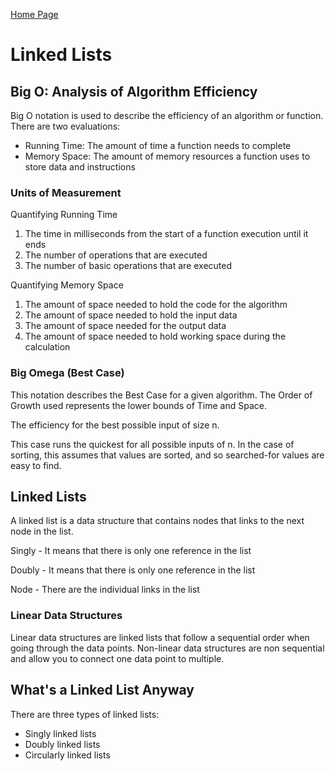 [Home Page](https://devaoc.github.io/reading-notes/)

# Linked Lists

## Big O: Analysis of Algorithm Efficiency

Big O notation is used to describe the efficiency of an algorithm or function. There are two evaluations:

- Running Time: The amount of time a function needs to complete
- Memory Space: The amount of memory resources a function uses to store data and instructions

### Units of Measurement

Quantifying Running Time

1. The time in milliseconds from the start of a function execution until it ends
2. The number of operations that are executed
3. The number of basic operations that are executed

Quantifying Memory Space

1. The amount of space needed to hold the code for the algorithm
2. The amount of space needed to hold the input data
3. The amount of space needed for the output data
4. The amount of space needed to hold working space during the calculation

### Big Omega (Best Case)

This notation describes the Best Case for a given algorithm. The Order of Growth used represents the lower bounds of Time and Space.

The efficiency for the best possible input of size n.

This case runs the quickest for all possible inputs of n. In the case of sorting, this assumes that values are sorted, and so searched-for values are easy to find.

## Linked Lists

A linked list is a data structure that contains nodes that links to the next node in the list.

Singly - It means that there is only one reference in the list

Doubly - It means that there is only one reference in the list

Node - There are the individual links in the list

### Linear Data Structures

Linear data structures are linked lists that follow a sequential order when going through the data points. Non-linear data structures are non sequential and allow you to connect one data point to multiple.

## What's a Linked List Anyway

There are three types of linked lists:

- Singly linked lists
- Doubly linked lists
- Circularly linked lists
